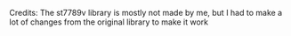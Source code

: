Credits:
The st7789v library is mostly not made by me, but I had to make a lot of changes from the original library to make it work
